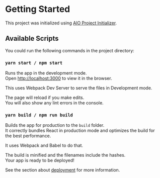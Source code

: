 # Getting Started

This project was initialized using [AIO Project Initializer](https://github.com/DeeshanSharma/aio-project-initializer).

## Available Scripts

You could run the following commands in the project directory:

### `yarn start / npm start`

Runs the app in the development mode.\
Open [http://localhost:3000](http://localhost:3000) to view it in the browser.

This uses Webpack Dev Server to serve the files in Development mode.

The page will reload if you make edits.\
You will also show any lint errors in the console.

### `yarn build / npm run build`

Builds the app for production to the `build` folder.\
It correctly bundles React in production mode and optimizes the build for the best performance.

It uses Webpack and Babel to do that.

The build is minified and the filenames include the hashes.\
Your app is ready to be deployed!

See the section about [deployment](https://facebook.github.io/create-react-app/docs/deployment) for more information.
